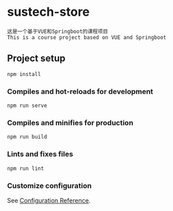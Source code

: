 # sustech-store
```
这是一个基于VUE和Springboot的课程项目
This is a course project based on VUE and Springboot

```

## Project setup
```
npm install
```

### Compiles and hot-reloads for development
```
npm run serve
```

### Compiles and minifies for production
```
npm run build
```

### Lints and fixes files
```
npm run lint
```

### Customize configuration
See [Configuration Reference](https://cli.vuejs.org/config/).
